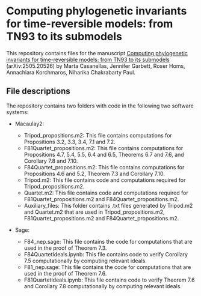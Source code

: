 # Computing phylogenetic invariants for time-reversible models: from TN93 to its submodels
This repository contains files for the manuscript [Computing phylogenetic invariants for time-reversible models: from TN93 to its submodels](https://arxiv.org/abs/2505.20526) (arXiv:2505.20526) by Marta Casanellas, Jennifer Garbett, Roser Homs, Annachiara Korchmaros, Niharika Chakrabarty Paul.

## File descriptions

The repository contains two folders with code in the following two software systems:

* Macaulay2:
  * Tripod_propositions.m2: This file contains computations for Propositions 3.2, 3.3, 3.4, 7.1 and 7.2.
  * F81Quartet_propositions.m2: This file contains computations for Propositions 4.7, 5.4, 5.5, 6.4 and 6.5, Theorems 6.7 and 7.6, and Corollary 7.8 and 7.10.
  * F84Quartet_propositions.m2: This file contains computations for Propositions 4.6 and 5.2, Theorem 7.3 and Corollary 7.10.
  * Tripod.m2: This file contains code and computations required for Tripod_propositions.m2.
  * Quartet.m2: This file contains code and computations required for F81Quartet_propositions.m2 and F84Quartet_propositions.m2.
  * Auxiliary_files: This folder contains .txt files generated by Tripod.m2 and Quartet.m2 that are used in Tripod_propositions.m2, F81Quartet_propositions.m2 and F84Quartet_propositions.m2.
    
* Sage:
  * F84_nep.sage: This file contains the code for computations that are used in the proof of Theorem 7.3.
  * F84QuartetIdeals.ipynb: This file contains code to verify Corollary 7.5 computationally by computing relevant ideals.  
  * F81_nep.sage: This file contains the code for computations that are used in the proof of Theorem 7.6.
  * F81QuartetIdeals.ipynb: This file contains code to verify Theorem 7.6 and Corollary 7.8 computationally by computing relevant ideals. 
